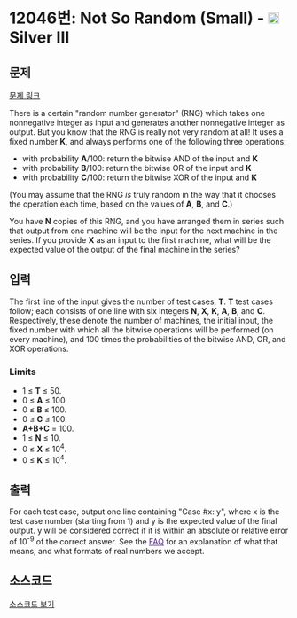 # 12046번: Not So Random (Small) - <img src="https://static.solved.ac/tier_small/8.svg" style="height:20px" /> Silver III

<!-- performance -->

<!-- 문제 제출 후 깃허브에 푸시를 했을 때 제출한 코드의 성능이 입력될 공간입니다.-->

<!-- end -->

## 문제

[문제 링크](https://boj.kr/12046)


<p>There is a certain "random number generator" (RNG) which takes one nonnegative integer as input and generates another nonnegative integer as output. But you know that the RNG is really not very random at all! It uses a fixed number&nbsp;<strong>K</strong>, and always performs one of the following three operations:</p>

<ul>
<li>with probability&nbsp;<strong>A</strong>/100: return the bitwise AND of the input and&nbsp;<strong>K</strong></li>
<li>with probability&nbsp;<strong>B</strong>/100: return the bitwise OR of the input and&nbsp;<strong>K</strong></li>
<li>with probability&nbsp;<strong>C</strong>/100: return the bitwise XOR of the input and&nbsp;<strong>K</strong></li>
</ul>

<p>(You may assume that the RNG&nbsp;<em>is</em>&nbsp;truly random in the way that it chooses the operation each time, based on the values of&nbsp;<strong>A</strong>,&nbsp;<strong>B</strong>, and&nbsp;<strong>C</strong>.)</p>

<p>You have&nbsp;<strong>N</strong>&nbsp;copies of this RNG, and you have arranged them in series such that output from one machine will be the input for the next machine in the series. If you provide&nbsp;<strong>X</strong>&nbsp;as an input to the first machine, what will be the expected value of the output of the final machine in the series?</p>



## 입력


<p>The first line of the input gives the number of test cases,&nbsp;<strong>T</strong>.&nbsp;<strong>T</strong>&nbsp;test cases follow; each consists of one line with six integers&nbsp;<strong>N</strong>,&nbsp;<strong>X</strong>,&nbsp;<strong>K</strong>,&nbsp;<strong>A</strong>,&nbsp;<strong>B</strong>, and&nbsp;<strong>C</strong>. Respectively, these denote the number of machines, the initial input, the fixed number with which all the bitwise operations will be performed (on every machine), and 100 times the probabilities of the bitwise AND, OR, and XOR operations.</p>

<h3>Limits</h3>

<ul>
<li>1 ≤&nbsp;<strong>T</strong>&nbsp;≤ 50.</li>
<li>0 ≤&nbsp;<strong>A</strong>&nbsp;≤ 100.</li>
<li>0 ≤&nbsp;<strong>B</strong>&nbsp;≤ 100.</li>
<li>0 ≤&nbsp;<strong>C</strong>&nbsp;≤ 100.</li>
<li><strong>A+B+C</strong>&nbsp;= 100.</li>
<li>1 ≤&nbsp;<strong>N</strong>&nbsp;≤ 10.</li>
<li>0 ≤&nbsp;<strong>X</strong>&nbsp;≤ 10<sup>4</sup>.</li>
<li>0 ≤&nbsp;<strong>K</strong>&nbsp;≤ 10<sup>4</sup>.</li>
</ul>



## 출력


<p>For each test case, output one line containing "Case #x: y", where x is the test case number (starting from 1) and y is the expected value of the final output. y will be considered correct if it is within an absolute or relative error of 10<sup>-9</sup>&nbsp;of the correct answer. See the&nbsp;<a href="https://code.google.com/codejam/faq.html#floating_point" style="color: rgb(85, 26, 139);" target="_blank">FAQ</a>&nbsp;for an explanation of what that means, and what formats of real numbers we accept.</p>



## 소스코드

[소스코드 보기](Not%20So%20Random%20(Small).cpp)